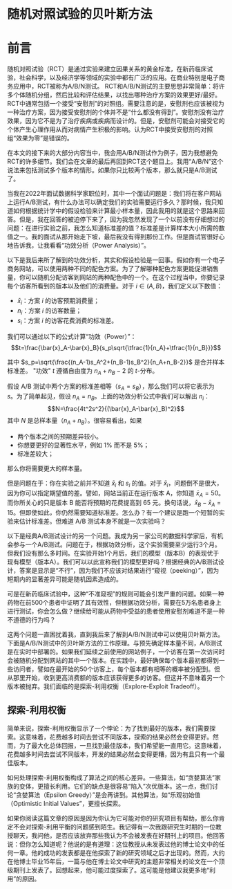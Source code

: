 # 随机对照试验的贝叶斯方法

# 前言

随机对照试验（RCT）是通过实验来建立因果关系的黄金标准，在新药临床试验，社会科学，以及经济学等领域的实验中都有广泛的应用。在商业特别是电子商务应用中，RCT被称为A/B/N测试。 RCT和A/B/N测试的主要思想非常简单：将许多个体随机分组，然后比较和评估结果，以找出哪种治疗方案的效果更好/最好。RCT中通常包括一个接受“安慰剂”的对照组。需要注意的是，安慰剂也应该被视为一种治疗方案，因为接受安慰剂的个体并不是“什么都没有得到”。安慰剂没有治疗效果，因为它不是为了治疗疾病或疾病而设计的。但是，安慰剂可能会对接受它的个体产生心理作用从而对病情产生积极的影响。认为RCT中接受安慰剂的对照组“效果为零”是错误的。

在本文的接下来的大部分内容当中，我会用A/B/N测试作为例子，因为我想避免RCT的许多细节。我们会在文章的最后再回到RCT这个题目上。我用“A/B/N”这个说法来包括测试多个版本的情形。如果你只比较两个版本，那么就只是A/B测试了。

当我在2022年面试数据科学家职位时，其中一个面试问题是：我们将在客户网站上运行A/B测试，有什么办法可以确定我们的实验需要运行多久？那时候，我只知道如何根据统计学中的假设检验来计算最小样本量，因此我用的就是这个思路来回答。但是，我在回答的被迫停下来了，因为我忽然发现了一个以前没有仔细想过的问题：在进行实验之前，我怎么知道标准差的值？标准差是计算样本大小所需的数值之一。我的面试从那开始走下坡，最后我没有得到那份工作。但是面试官很好心地告诉我，让我看看“功效分析（Power Analysis）”。

以下是我后来所了解到的功效分析，其实和假设检验是一回事。假如你有一个电子商务网站，可以使用两种不同的配色方案。为了了解哪种配色方案更能促进销售量，你可以随机分配访客到网站的两种配色中的一个。在这个过程当中，你要记录每个访客所看到的版本以及他们的消费量。对于 $i\in(A,B)$，我们定义以下数值：

* $\bar{x}_i$：方案 $i$ 的访客预期消费量；
* $n_i$：方案 $i$ 的访客数量；
* $s_i$：方案 $i$ 的访客花费消费的标准差。

我们可以通过以下的公式计算“功效（Power）”：
$$t=\frac{\bar{x}_A-\bar{x}_B}{s_p\sqrt{\tfrac{1}{n_A}+\tfrac{1}{n_B}}}$$

其中 $s_p=\sqrt{\frac{(n_A-1)s_A^2+(n_B-1)s_B^2}{n_A+n_B-2}}$ 是合并样本标准差。 "功效" $t$ 遵循自由度为 $n_A+n_B-2$ 的 $t$-分布。

假设 A/B 测试中两个方案的标准差相等（$s_A=s_B$），那么我们可以将它表示为 $s$。为了简单起见，假设 $n_A=n_B$。上面的功效分析公式中我们可以解出 $n_i$：
$$N=\frac{4t^2s^2}{(\bar{x}_A-\bar{x}_B)^2}$$
其中 $N$ 是总样本量（$n_A+n_B$）。很容易看出，如果

* 两个版本之间的预期差异较小。
* 你想要更好的显著性水平，例如 1% 而不是 5%；
* 标准差较大；

那么你将需要更大的样本量。

但是问题在于：你在实验之前并不知道 $\bar{x}_i$ 和 $s_i$ 的值。对于 $\bar{x}_i$，问题倒不是很大，因为你可以指定期望值的差。譬如，网站当前正在运行版本 A，你知道 $\bar{x}_A=50$。而你所关心的只是版本 B 能否将预期的花费提高到 65 元。换句话说，$\bar{x}_B-\bar{x}_A=15$。但即使如此，你仍然需要知道标准差。怎么办？有一个建议是跑一个短暂的实验来估计标准差。但难道 A/B 测试本身不就是一次实验吗？

以下是经典A/B测试设计的另一个问题。我成为另一家公司的数据科学家后，有机会参与一个A/B测试。问题在于，根据功效分析，这个实验需要至少运行3个月。但我们没有那么多时间。在实验开始1个月后，我们的模型（版本B）的表现优于现有模型（版本A）。我们可以以此宣称我们的模型更好吗？根据经典的A/B测试设计，答案是显示是“不行”，因为我们不应该对结果进行“窥视（peeking）”，因为短期内的显著差异可能是随机因素造成的。

可是在新药临床试验中，这种“不准窥视”的规则可能会引发严重的问题。如果一种药物在前500个患者中证明了其有效性，但根据功效分析，需要在5万名患者身上进行测试，你会怎么做？继续给可能从药物中受益的患者使用安慰剂难道不是一种不道德的行为吗？

这两个问题一直困扰着我，直到我后来了解到A/B/N测试中可以使用贝叶斯方法。下面是A/B/N测试中的贝叶斯方法的工作原理。与预先确定样本量不同，A/B测试是在实时中部署的。如果我们延续之前使用的网站例子，一个访客在第一次访问时会被随机分配到网站的其中一个版本。在实践中，最好确保每个版本最初都得到一些访问者，譬如在最开始的50个访客上，每个版本都有相等的概率被分配到。但从那里开始，收到更高消费额的版本应该获得更多的访客。但这并不意味着另一个版本被抛弃。我们面临的是探索-利用权衡（Explore-Exploit Tradeoff）。

## 探索-利用权衡

简单来说，探索-利用权衡显示了一个悖论：为了找到最好的版本，我们需要探索。这意味着，花费越多时间去尝试不同版本，探索的结果必然会变得更好。然而，为了最大化总体回报，一旦找到最佳版本，我们希望能一直用它。这意味着，花费越多时间去尝试不同版本，开发的结果必然会变得更糟，因为有且只有一个最佳版本。

如何处理探索-利用权衡构成了算法之间的核心差异。一些算法，如“贪婪算法”家族的变体，更擅长利用。它们的缺点是很容易“陷入”次优版本。这一点，我们讨论“贪婪算法（Epsilon Greedy）”是会再讲到。其他算法，如“乐观初始值（Optimistic Initial Values”，更擅长探索。

如果你阅读这篇文章的原因是因为你认为它可能对你的研究项目有帮助，那么你肯定不会对探索-利用平衡的问题感到陌生。我记得有一次我跟研究生时期的一位教授聊天，我问他，是否应该放弃那些我认为不会被发表在好期刊上的项目。他回答说：但你怎么知道呢？他说的是有道理：这位教授从未发表过他的博士论文中的任何一章。他的成功的发表都是在他探索了新的研究领域之后才出现的。然而，大约在他博士毕业15年后，一篇与他在博士论文中研究的主题非常相关的论文在一个顶级期刊上发表了。回想起来，他可能过度探索了。这可能是他建议我更多地“利用”的原因。